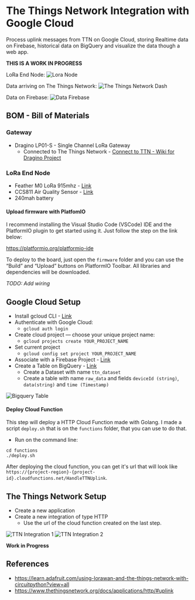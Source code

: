 # The Things Network Integration with Google Cloud

Process uplink messages from TTN on Google Cloud, storing Realtime data on Firebase, historical data on BigQuery and visualize the data though a web app.

**THIS IS A WORK IN PROGRESS**

LoRa End Node:
![Lora Node](./images/lora-node.jpg)

Data arriving on The Things Network:
![The Things Network Dash](./images/ttn.png)

Data on Firebase:
![Data Firebase](./images/fb-data.png)

## BOM - Bill of Materials

### Gateway 
* Dragino LP01-S - Single Channel LoRa Gateway
  * Connected to The Things Network - [Connect to TTN - Wiki for Dragino Project](https://wiki.dragino.com/index.php?title=Connect_to_TTN)

### LoRa End Node

* Feather M0 LoRa 915mhz - [Link](https://www.adafruit.com/product/3178) 
* CCS811 Air Quality Sensor - [Link](https://learn.sparkfun.com/tutorials/ccs811-air-quality-breakout-hookup-guide?_ga=2.196632293.895409039.1555180411-1431402083.1549724810)
* 240mah battery

#### Upload firmware with PlatfomIO

I recommend installing the Visual Studio Code (VSCode) IDE and the PlatformIO plugin to get started using it. Just follow the step on the link below: 

https://platformio.org/platformio-ide

To deploy to the board, just open the `firmware` folder and you can use the “Build” and “Upload” buttons on PlatformIO Toolbar. All libraries and dependencies will be downloaded.

*TODO: Add wiring*

## Google Cloud Setup

* Install gcloud CLI - [Link](https://cloud.google.com/sdk/install)
* Authenticate with Google Cloud:
    * `gcloud auth login`
* Create cloud project — choose your unique project name:
    * `gcloud projects create YOUR_PROJECT_NAME`
* Set current project
    * `gcloud config set project YOUR_PROJECT_NAME`
* Associate with a Firebase Project - [Link](https://console.firebase.google.com/)
* Create a Table on BigQuery - [Link](https://console.cloud.google.com/bigquery)
  * Create a Dataset with name `ttn_dataset` 
  * Create a table with name `raw_data` and fields `deviceId (string)`, `data(string)` and `time (Timestamp)`

![Bigquery Table](./images/bq-table.png)

#### Deploy Cloud Function

This step will deploy a HTTP Cloud Function made with Golang. I made a script `deploy.sh` that is on the `functions` folder, that you can use to do that.

* Run on the command line:
```
cd functions
./deploy.sh
```

After deploying the cloud function, you can get it's url that will look like `https://{project-region}-{project-id}.cloudfunctions.net/HandleTTNUplink`.

## The Things Network Setup

* Create a new application
* Create a new integration of type HTTP
  * Use the url of the cloud function created on the last step.

![TTN Integration 1](./images/ttn-integration1.png)
![TTN Integration 2](./images/ttn-integration2.png)

**Work in Progress**

## References
* https://learn.adafruit.com/using-lorawan-and-the-things-network-with-circuitpython?view=all
* https://www.thethingsnetwork.org/docs/applications/http/#uplink
